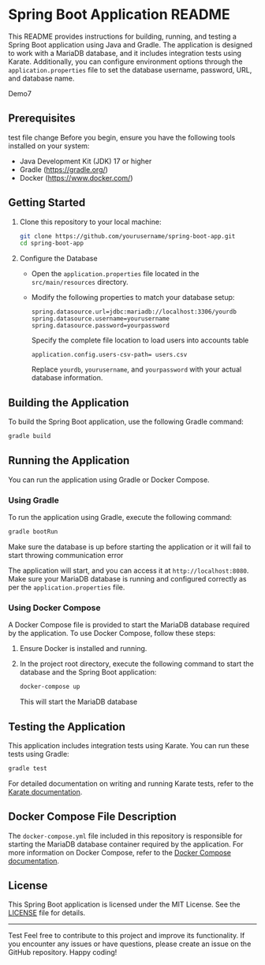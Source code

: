 # Spring Boot Application README

This README provides instructions for building, running, and testing a Spring Boot application using Java and Gradle. The application is designed to work with a MariaDB database, and it includes integration tests using Karate. Additionally, you can configure environment options through the `application.properties` file to set the database username, password, URL, and database name.

Demo7

## Prerequisites
test file change
Before you begin, ensure you have the following tools installed on your system:

- Java Development Kit (JDK) 17 or higher
- Gradle (https://gradle.org/)
- Docker (https://www.docker.com/)

## Getting Started

1. Clone this repository to your local machine:

   ```bash
   git clone https://github.com/yourusername/spring-boot-app.git
   cd spring-boot-app
   ```

2. Configure the Database

    - Open the `application.properties` file located in the `src/main/resources` directory.
    - Modify the following properties to match your database setup:

      ```properties
      spring.datasource.url=jdbc:mariadb://localhost:3306/yourdb
      spring.datasource.username=yourusername
      spring.datasource.password=yourpassword

      ```
      Specify the complete file location to load users into accounts table
      ```properties
      application.config.users-csv-path= users.csv
      ```

      Replace `yourdb`, `yourusername`, and `yourpassword` with your actual database information.

## Building the Application

To build the Spring Boot application, use the following Gradle command:

```bash
gradle build
```

## Running the Application

You can run the application using Gradle or Docker Compose.

### Using Gradle

To run the application using Gradle, execute the following command:

```bash
gradle bootRun
```
Make sure the database is up before starting the application or it will fail to start throwing communication error

The application will start, and you can access it at `http://localhost:8080`. Make sure your MariaDB database is running and configured correctly as per the `application.properties` file.

### Using Docker Compose

A Docker Compose file is provided to start the MariaDB database required by the application. To use Docker Compose, follow these steps:

1. Ensure Docker is installed and running.

2. In the project root directory, execute the following command to start the database and the Spring Boot application:

   ```bash
   docker-compose up
   ```

   This will start the MariaDB database


## Testing the Application

This application includes integration tests using Karate. You can run these tests using Gradle:

```bash
gradle test
```

For detailed documentation on writing and running Karate tests, refer to the [Karate documentation](https://github.com/intuit/karate).

## Docker Compose File Description

The `docker-compose.yml` file included in this repository is responsible for starting the MariaDB database container required by the application. For more information on Docker Compose, refer to the [Docker Compose documentation](https://docs.docker.com/compose/).

## License

This Spring Boot application is licensed under the MIT License. See the [LICENSE](LICENSE) file for details.

---

Test
Feel free to contribute to this project and improve its functionality. If you encounter any issues or have questions, please create an issue on the GitHub repository. Happy coding!
